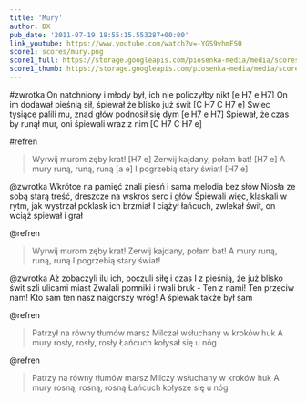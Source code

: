 ```yaml
---
title: 'Mury'
author: DX
pub_date: '2011-07-19 18:55:15.553287+00:00'
link_youtube: https://www.youtube.com/watch?v=-YGS9vhmFS0
score1: scores/mury.png
score1_full: https://storage.googleapis.com/piosenka-media/media/scores/mury.png
score1_thumb: https://storage.googleapis.com/piosenka-media/media/scores/mury.png.180x0_q85_upscale.jpg
---
```


#zwrotka
On natchniony i młody był, ich nie policzyłby nikt [e H7 e H7]
On im dodawał pieśnią sił, śpiewał że blisko już świt [C H7 C H7 e]
Świec tysiące palili mu, znad głów podnosił się dym [e H7 e H7]
Śpiewał, że czas by runął mur, oni śpiewali wraz z nim [C H7 C H7 e]

#refren
>Wyrwij murom zęby krat! [H7 e]
>Zerwij kajdany, połam bat! [H7 e]
>A mury runą, runą, runą [a e]
>I pogrzebią stary świat! [H7 e]

@zwrotka
Wkrótce na pamięć znali pieśń i sama melodia bez słów
Niosła ze sobą starą treść, dreszcze na wskroś serc i głów
Śpiewali więc, klaskali w rytm, jak wystrzał poklask ich brzmiał
I ciążył łańcuch, zwlekał świt, on wciąż śpiewał i grał

@refren
>Wyrwij murom zęby krat!
>Zerwij kajdany, połam bat!
>A mury runą, runą, runą
>I pogrzebią stary świat!

@zwrotka
Aż zobaczyli ilu ich, poczuli siłę i czas
I z pieśnią, że już blisko świt szli ulicami miast
Zwalali pomniki i rwali bruk - Ten z nami! Ten przeciw nam!
Kto sam ten nasz najgorszy wróg! A śpiewak także był sam

@refren
>Patrzył na równy tłumów marsz
>Milczał wsłuchany w kroków huk
>A mury rosły, rosły, rosły
>Łańcuch kołysał się u nóg

@refren
>Patrzy na równy tłumów marsz
>Milczy wsłuchany w kroków huk
>A mury rosną, rosną, rosną
>Łańcuch kołysze się u nóg